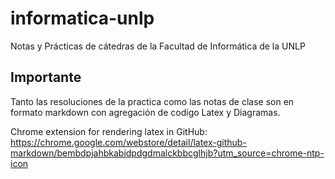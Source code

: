 # informatica-unlp

Notas y Prácticas de cátedras de la Facultad de Informática de la UNLP

## Importante

Tanto las resoluciones de la practica como las notas de clase son en formato markdown con agregación de codigo Latex y Diagramas. 

Chrome extension for rendering latex in GitHub: https://chrome.google.com/webstore/detail/latex-github-markdown/bembdpjahbkabjdpdgdmalckbbcglhjb?utm_source=chrome-ntp-icon